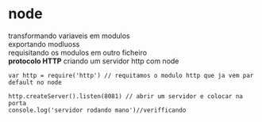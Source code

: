 # node
 
 transformando variaveis em modulos<br>
 exportando modluoss<br> 
 requisitando os modulos em outro ficheiro<br>
**protocolo HTTP**
criando um servidor http com node
```
var http = require('http') // requitamos o modulo http que ja vem par default no node

http.createServer().listen(8081) // abrir um servidor e colocar na porta 
console.log('servidor rodando mano')//verifficando
```
